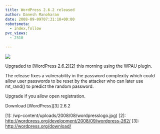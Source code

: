 ```yaml
---
title: WordPress 2.6.2 released
author: Danesh Manoharan
date: 2008-09-09T07:31:18+00:00
robotsmeta:
  - index,follow
pvc_views:
  - 2310

---
```

![](/wp-content/uploads/2008/08/wordpresslogo.jpg)

Upgraded to [WordPress 2.6.2][2] this morning using the WPAU plugin.

The release fixes a vulnerability in the password complexity which could allow user passwords to be reset by the attacker who can later use mt_rand() to predict the random password.

Upgrade if you allow open registration.

Download [WordPress][3] 2.6.2

 [1]: /wp-content/uploads/2008/08/wordpresslogo.jpg)
 [2]: http://wordpress.org/development/2008/09/wordpress-262/
 [3]: http://wordpress.org/download/